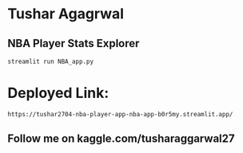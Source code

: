 # Tushar Agagrwal
## NBA Player Stats Explorer
```
streamlit run NBA_app.py
```
 
 # Deployed Link:
 ```
https://tushar2704-nba-player-app-nba-app-b0r5my.streamlit.app/
 ```

 ## Follow me on kaggle.com/tusharaggarwal27
